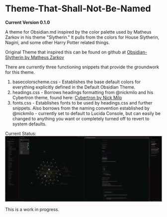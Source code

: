 # Theme-That-Shall-Not-Be-Named
**Current Version 0.1.0**

A theme for Obsidian.md inspired by the color palette used by Matheus Zarkov in his theme "Slytherin." It pulls from the colors for House Slytherin, Nagini, and some other Harry Potter related things.

Original Theme that inspired this can be found on github at [Obsidian-Slytherin by Matheus Zarkov](https://github.com/MatheusZarkov/Obsidian-Slytherin)

There are currently three functioning snippets that provide the groundwork for this theme.

1. basecolorscheme.css - Establishes the base default colors for everything explicitly defined in the Default Obsidian Theme.
2. headings.css - Borrows headings formatting from @nickmilo and his Cybertron theme, found here: [Cybertron by Nick Milo](https://github.com/nickmilo/Cybertron)
3. fonts.css - Establishes fonts to be used by headings.css and further snippets. Also borrows from the naming convention established by @nickmilo - currently set to default to Lucida Console, but can easily be changed to anything you want or completely turned off to revert to system defaults.

Current Status:
![Theme](/Theme-That-Shall-Not-Be-Named.png)

This is a work in progress.
